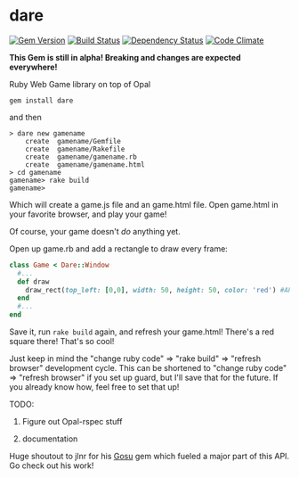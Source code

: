 dare
====
[![Gem Version](https://badge.fury.io/rb/dare.svg)](http://badge.fury.io/rb/dare)
[![Build Status](https://travis-ci.org/nicklink483/dare.svg?branch=master)](https://travis-ci.org/nicklink483/dare)
[![Dependency Status](https://gemnasium.com/nicklink483/dare.svg)](https://gemnasium.com/nicklink483/dare)
[![Code Climate](https://codeclimate.com/github/nicklink483/dare/badges/gpa.svg)](https://codeclimate.com/github/nicklink483/dare)

**This Gem is still in alpha! Breaking and changes are expected everywhere!**

Ruby Web Game library on top of Opal

    gem install dare

and then

    > dare new gamename
        create  gamename/Gemfile
        create  gamename/Rakefile
        create  gamename/gamename.rb
        create  gamename/gamename.html
    > cd gamename
    gamename> rake build
    gamename>

Which will create a game.js file and an game.html file.  Open game.html in your favorite browser, and play your game!

Of course, your game doesn't *do* anything yet.

Open up game.rb and add a rectangle to draw every frame:

```ruby
class Game < Dare::Window
  #...
  def draw
    draw_rect(top_left: [0,0], width: 50, height: 50, color: 'red') #API subject to change
  end
  #...
end
```
Save it, run `rake build` again, and refresh your game.html!  There's a red square there!  That's so cool!

Just keep in mind the "change ruby code" => "rake build" => "refresh browser" development cycle.  This can be shortened to "change ruby code" => "refresh browser" if you set up guard, but I'll save that for the future.  If you already know how, feel free to set that up!

TODO:

1. Figure out Opal-rspec stuff

2. documentation

Huge shoutout to jlnr for his [Gosu](https://github.com/jlnr/gosu) gem which fueled a major part of this API.  Go check out his work!
